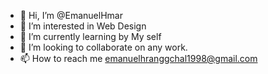 - 👋 Hi, I’m @EmanuelHmar
- 👀 I’m interested in Web Design
- 🌱 I’m currently learning by My self
- 💞️ I’m looking to collaborate on any work.
- 📫 How to reach me emanuelhranggchal1998@gmail.com

<!---
EmanuelHmar/EmanuelHmar is a ✨ special ✨ repository because its `README.md` (this file) appears on your GitHub profile.
You can click the Preview link to take a look at your changes.
--->
